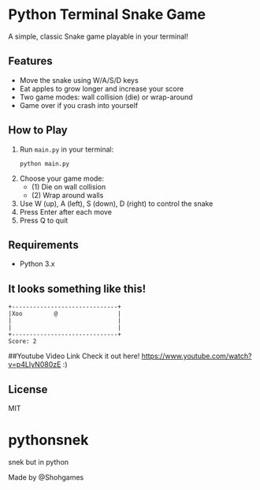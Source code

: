 # Python Terminal Snake Game

A simple, classic Snake game playable in your terminal!

## Features
- Move the snake using W/A/S/D keys
- Eat apples to grow longer and increase your score
- Two game modes: wall collision (die) or wrap-around
- Game over if you crash into yourself

## How to Play
1. Run `main.py` in your terminal:
	```
	python main.py
	```
2. Choose your game mode:
	- (1) Die on wall collision
	- (2) Wrap around walls
3. Use W (up), A (left), S (down), D (right) to control the snake
4. Press Enter after each move
5. Press Q to quit

## Requirements
- Python 3.x

## It looks something like this!
```
+------------------------------+
|Xoo         @                 |
|                              |
|                              |
+------------------------------+
Score: 2
```
##Youtube Video Link
Check it out here! https://www.youtube.com/watch?v=p4LIyN080zE
:)
## License
MIT
# pythonsnek
snek but in python

Made by @Shohgames


